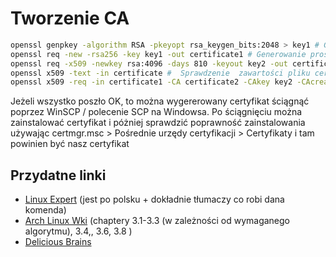 # Tworzenie CA

```bash
openssl genpkey -algorithm RSA -pkeyopt rsa_keygen_bits:2048 > key1 # Generowanie klucza i zapisywnaie go w pliku key
openssl req -new -rsa256 -key key1 -out certificate1 # Generowanie prośby o podpis na bazie klucza w pliku key i zapisanie go w pliku certificate
openssl req -x509 -newkey rsa:4096 -days 810 -keyout key2 -out certificate2 # Generowanie klucza RSA wraz z własnoręczym podpisaniem certyfikatu i zapisanie klucza w pliku key i certyfikatu w pliku certificate 
openssl x509 -text -in certificate #  Sprawdzenie  zawartości pliku certificate
openssl x509 -req -in certificate1 -CA certificate2 -CAkey key2 -CAcreateserial -out podpisanyCertyfikat.crt -days 500 -sha256 # Podpisanie certyfikatu
```

Jeżeli wszystko poszło OK, to można wygererowany certyfikat ściągnąć poprzez WinSCP / polecenie SCP na Windowsa.
Po ściągnięciu można zainstalować certyfikat i póżniej sprawdzić poprawność zainstalowania używając certmgr.msc > Pośrednie urzędy certyfikacji > Certyfikaty i tam powinien być nasz certyfikat

## Przydatne linki

- [Linux Expert](https://linuxexpert.pl/posts/1947/openssl-tworzenie-nowego-certyfikatu/#Dokumentacja_w_sieci) (jest po polsku + dokładnie tłumaczy co robi dana komenda)
- [Arch Linux Wki](https://wiki.archlinux.org/title/OpenSSL) (chaptery 3.1-3.3 (w zależności od wymaganego algorytmu), 3.4,, 3.6, 3.8 )
- [Delicious Brains](https://deliciousbrains.com/ssl-certificate-authority-for-local-https-development/)